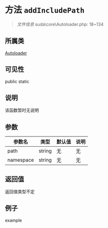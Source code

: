 # 方法 `addIncludePath`



> *文件信息* suda\core\Autoloader.php: 18~134

## 所属类 

[Autoloader](../Autoloader.md)

## 可见性

 public static

## 说明

该函数暂时无说明


## 参数


| 参数名 | 类型 | 默认值 | 说明 |
|--------|-----|-------|-------|
| path |  string | 无 | 无 |
| namespace |  string | 无 | 无 |



## 返回值

返回值类型不定


## 例子

example